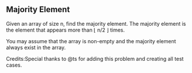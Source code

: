 

Majority Element 
---

Given an array of size n, find the majority element. The majority element is the element that appears more than &lfloor; n/2 &rfloor; times.

You may assume that the array is non-empty and the majority element always exist in the array.

Credits:Special thanks to @ts for adding this problem and creating all test cases.

